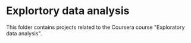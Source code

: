 <h1> Explortory data analysis </h1>
This folder contains projects related to the Coursera course "Exploratory data analysis".

